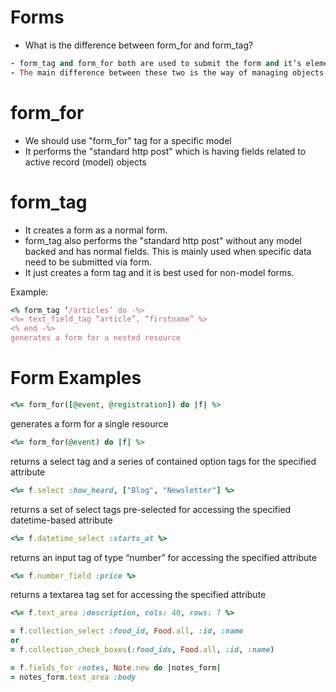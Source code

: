 # Forms

- What is the difference between form_for and form_tag?
```ruby
- form_tag and form_for both are used to submit the form and it’s elements.
- The main difference between these two is the way of managing objects related to that particular model is different.
```
# form_for
- We should use "form_for" tag for a specific model
- It performs the "standard http post" which is having fields related to active record (model) objects

# form_tag
- It creates a form as a normal form.
- form_tag also performs the "standard http post" without any model backed and has normal fields. This is mainly used when specific data need to be submitted via form.
- It just creates a form tag and it is best used for non-model forms.

Example:
```ruby
<% form_tag ‘/articles’ do -%>
<%= text_field_tag “article”, “firstname” %>
<% end -%>
generates a form for a nested resource
```

# Form Examples
```ruby
<%= form_for([@event, @registration]) do |f| %>
```

generates a form for a single resource
```ruby
<%= form_for(@event) do |f| %>
```

returns a select tag and a series of contained option tags for the specified attribute
```ruby
<%= f.select :how_heard, ["Blog", "Newsletter"] %>
```

returns a set of select tags pre-selected for accessing the specified datetime-based attribute
```ruby
<%= f.datetime_select :starts_at %>
```

returns an input tag of type “number” for accessing the specified attribute
```ruby
<%= f.number_field :price %>
```

returns a textarea tag set for accessing the specified attribute
```ruby
<%= f.text_area :description, cols: 40, rows: 7 %>
```

```ruby
= f.collection_select :food_id, Food.all, :id, :name
or
= f.collection_check_boxes(:food_ids, Food.all, :id, :name)
```

```ruby
= f.fields_for :notes, Note.new do |notes_form|
= notes_form.text_area :body
```

